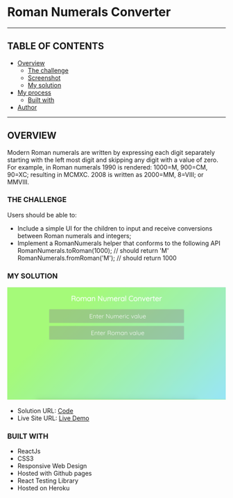 # Roman Numerals Converter

--------

## TABLE OF CONTENTS

- [Overview](#overview)
  - [The challenge](#the-challenge)
  - [Screenshot](#screenshot)
  - [My solution](#my-solution)
- [My process](#my-process)
  - [Built with](#built-with)
- [Author](#author)

---

## OVERVIEW

Modern Roman numerals are written by expressing each digit separately starting with the left most digit and skipping any digit with a value of zero. For example, in Roman numerals 1990 is rendered: 1000=M, 900=CM, 90=XC; resulting in MCMXC. 2008 is written as 2000=MM, 8=VIII; or MMVIII.

### THE CHALLENGE

Users should be able to:

- Include a simple UI for the children to input and receive conversions between Roman numerals and integers;
- Implement a RomanNumerals helper that conforms to the following API
    RomanNumerals.toRoman(1000); // should return 'M'
    RomanNumerals.fromRoman('M'); // should return 1000

### MY SOLUTION

![Registration Form Screenshot](https://raw.githubusercontent.com/sonaliad/RomanNumeralsConverter/master/src/Screenshot.png)

- Solution URL: [Code](https://github.com/sonaliad/RomanNumeralsConverter)
- Live Site URL: [Live Demo](https://glacial-thicket-24158.herokuapp.com/)


### BUILT WITH

- ReactJs
- CSS3 
- Responsive Web Design
- Hosted with Github pages
- React Testing Library
- Hosted on Heroku





